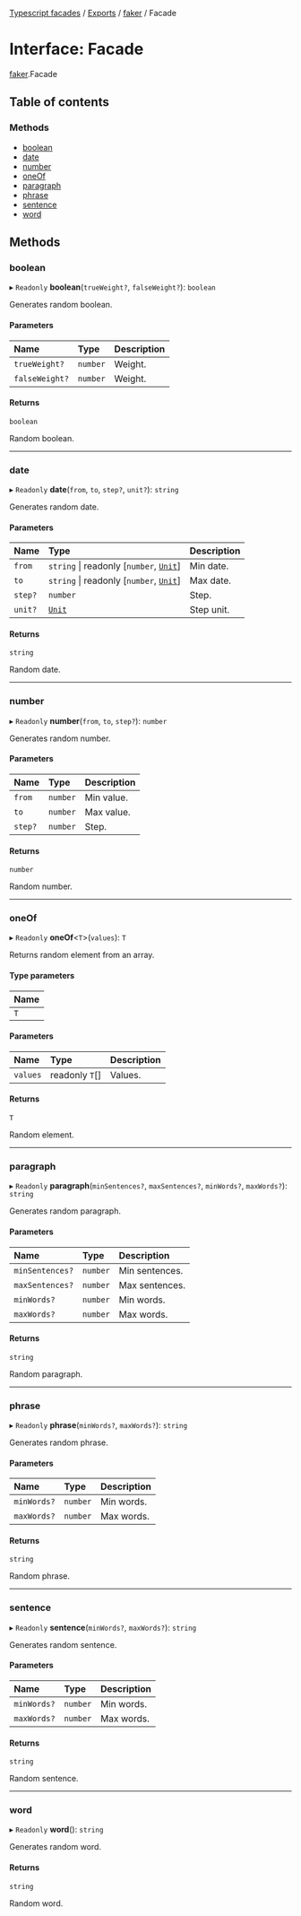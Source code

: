 [Typescript facades](../index.md) / [Exports](../modules.md) / [faker](../modules/faker.md) / Facade

# Interface: Facade

[faker](../modules/faker.md).Facade

## Table of contents

### Methods

- [boolean](faker.Facade.md#boolean)
- [date](faker.Facade.md#date)
- [number](faker.Facade.md#number)
- [oneOf](faker.Facade.md#oneof)
- [paragraph](faker.Facade.md#paragraph)
- [phrase](faker.Facade.md#phrase)
- [sentence](faker.Facade.md#sentence)
- [word](faker.Facade.md#word)

## Methods

### boolean

▸ `Readonly` **boolean**(`trueWeight?`, `falseWeight?`): `boolean`

Generates random boolean.

#### Parameters

| Name | Type | Description |
| :------ | :------ | :------ |
| `trueWeight?` | `number` | Weight. |
| `falseWeight?` | `number` | Weight. |

#### Returns

`boolean`

Random boolean.

___

### date

▸ `Readonly` **date**(`from`, `to`, `step?`, `unit?`): `string`

Generates random date.

#### Parameters

| Name | Type | Description |
| :------ | :------ | :------ |
| `from` | `string` \| readonly [`number`, [`Unit`](../modules/faker.md#unit)] | Min date. |
| `to` | `string` \| readonly [`number`, [`Unit`](../modules/faker.md#unit)] | Max date. |
| `step?` | `number` | Step. |
| `unit?` | [`Unit`](../modules/faker.md#unit) | Step unit. |

#### Returns

`string`

Random date.

___

### number

▸ `Readonly` **number**(`from`, `to`, `step?`): `number`

Generates random number.

#### Parameters

| Name | Type | Description |
| :------ | :------ | :------ |
| `from` | `number` | Min value. |
| `to` | `number` | Max value. |
| `step?` | `number` | Step. |

#### Returns

`number`

Random number.

___

### oneOf

▸ `Readonly` **oneOf**<`T`\>(`values`): `T`

Returns random element from an array.

#### Type parameters

| Name |
| :------ |
| `T` |

#### Parameters

| Name | Type | Description |
| :------ | :------ | :------ |
| `values` | readonly `T`[] | Values. |

#### Returns

`T`

Random element.

___

### paragraph

▸ `Readonly` **paragraph**(`minSentences?`, `maxSentences?`, `minWords?`, `maxWords?`): `string`

Generates random paragraph.

#### Parameters

| Name | Type | Description |
| :------ | :------ | :------ |
| `minSentences?` | `number` | Min sentences. |
| `maxSentences?` | `number` | Max sentences. |
| `minWords?` | `number` | Min words. |
| `maxWords?` | `number` | Max words. |

#### Returns

`string`

Random paragraph.

___

### phrase

▸ `Readonly` **phrase**(`minWords?`, `maxWords?`): `string`

Generates random phrase.

#### Parameters

| Name | Type | Description |
| :------ | :------ | :------ |
| `minWords?` | `number` | Min words. |
| `maxWords?` | `number` | Max words. |

#### Returns

`string`

Random phrase.

___

### sentence

▸ `Readonly` **sentence**(`minWords?`, `maxWords?`): `string`

Generates random sentence.

#### Parameters

| Name | Type | Description |
| :------ | :------ | :------ |
| `minWords?` | `number` | Min words. |
| `maxWords?` | `number` | Max words. |

#### Returns

`string`

Random sentence.

___

### word

▸ `Readonly` **word**(): `string`

Generates random word.

#### Returns

`string`

Random word.
